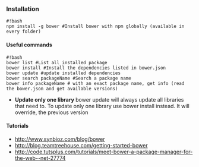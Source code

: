 ### Installation 

```
#!bash
npm install -g bower #Install bower with npm globally (available in every folder)
```

#### Useful commands
```
#!bash
bower list #List all installed package 
bower install #Install the dependencies listed in bower.json
bower update #update installed dependencies
bower search packageName #Search a package name 
bower info packageName # with an exact package name, get info (read the bower.json and get available versions)
```

* **Update only one library** 
bower update will always update all libraries that need to. 
To update only one library use bower install instead. 
It will override, the previous version 
#### Tutorials 

* http://www.synbioz.com/blog/bower   
* http://blog.teamtreehouse.com/getting-started-bower
* http://code.tutsplus.com/tutorials/meet-bower-a-package-manager-for-the-web--net-27774